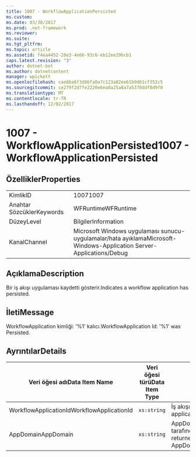 ```yaml
---
title: 1007 - WorkflowApplicationPersisted
ms.custom: 
ms.date: 03/30/2017
ms.prod: .net-framework
ms.reviewer: 
ms.suite: 
ms.tgt_pltfrm: 
ms.topic: article
ms.assetid: f4ea4452-28e3-4e66-93c6-eb12ee29bcb1
caps.latest.revision: "3"
author: dotnet-bot
ms.author: dotnetcontent
manager: wpickett
ms.openlocfilehash: cae6ba6f3d86fa0a7c123a82ee61b9d01cf352c5
ms.sourcegitcommit: ce279f2d7fe2220e6ea0a25a8a7a5370ddf8d9f0
ms.translationtype: MT
ms.contentlocale: tr-TR
ms.lasthandoff: 12/02/2017
---
```

# <a name="1007---workflowapplicationpersisted"></a><span data-ttu-id="27a5e-102">1007 - WorkflowApplicationPersisted</span><span class="sxs-lookup"><span data-stu-id="27a5e-102">1007 - WorkflowApplicationPersisted</span></span>
## <a name="properties"></a><span data-ttu-id="27a5e-103">Özellikler</span><span class="sxs-lookup"><span data-stu-id="27a5e-103">Properties</span></span>  
  
|||  
|-|-|  
|<span data-ttu-id="27a5e-104">Kimlik</span><span class="sxs-lookup"><span data-stu-id="27a5e-104">ID</span></span>|<span data-ttu-id="27a5e-105">1007</span><span class="sxs-lookup"><span data-stu-id="27a5e-105">1007</span></span>|  
|<span data-ttu-id="27a5e-106">Anahtar Sözcükler</span><span class="sxs-lookup"><span data-stu-id="27a5e-106">Keywords</span></span>|<span data-ttu-id="27a5e-107">WFRuntime</span><span class="sxs-lookup"><span data-stu-id="27a5e-107">WFRuntime</span></span>|  
|<span data-ttu-id="27a5e-108">Düzey</span><span class="sxs-lookup"><span data-stu-id="27a5e-108">Level</span></span>|<span data-ttu-id="27a5e-109">Bilgiler</span><span class="sxs-lookup"><span data-stu-id="27a5e-109">Information</span></span>|  
|<span data-ttu-id="27a5e-110">Kanal</span><span class="sxs-lookup"><span data-stu-id="27a5e-110">Channel</span></span>|<span data-ttu-id="27a5e-111">Microsoft Windows uygulaması sunucu-uygulamalar/hata ayıklama</span><span class="sxs-lookup"><span data-stu-id="27a5e-111">Microsoft-Windows-Application Server-Applications/Debug</span></span>|  
  
## <a name="description"></a><span data-ttu-id="27a5e-112">Açıklama</span><span class="sxs-lookup"><span data-stu-id="27a5e-112">Description</span></span>  
 <span data-ttu-id="27a5e-113">Bir iş akışı uygulaması kaydetti gösterir.</span><span class="sxs-lookup"><span data-stu-id="27a5e-113">Indicates a workflow application has persisted.</span></span>  
  
## <a name="message"></a><span data-ttu-id="27a5e-114">İleti</span><span class="sxs-lookup"><span data-stu-id="27a5e-114">Message</span></span>  
 <span data-ttu-id="27a5e-115">WorkflowApplication kimliği: '%1' kalıcı.</span><span class="sxs-lookup"><span data-stu-id="27a5e-115">WorkflowApplication Id: '%1' was Persisted.</span></span>  
  
## <a name="details"></a><span data-ttu-id="27a5e-116">Ayrıntılar</span><span class="sxs-lookup"><span data-stu-id="27a5e-116">Details</span></span>  
  
|<span data-ttu-id="27a5e-117">Veri öğesi adı</span><span class="sxs-lookup"><span data-stu-id="27a5e-117">Data Item Name</span></span>|<span data-ttu-id="27a5e-118">Veri öğesi türü</span><span class="sxs-lookup"><span data-stu-id="27a5e-118">Data Item Type</span></span>|<span data-ttu-id="27a5e-119">Açıklama</span><span class="sxs-lookup"><span data-stu-id="27a5e-119">Description</span></span>|  
|--------------------|--------------------|-----------------|  
|<span data-ttu-id="27a5e-120">WorkflowApplicationId</span><span class="sxs-lookup"><span data-stu-id="27a5e-120">WorkflowApplicationId</span></span>|`xs:string`|<span data-ttu-id="27a5e-121">İş akışı uygulama kimliği</span><span class="sxs-lookup"><span data-stu-id="27a5e-121">The workflow application id</span></span>|  
|<span data-ttu-id="27a5e-122">AppDomain</span><span class="sxs-lookup"><span data-stu-id="27a5e-122">AppDomain</span></span>|`xs:string`|<span data-ttu-id="27a5e-123">AppDomain.CurrentDomain.FriendlyName tarafından döndürülen dize.</span><span class="sxs-lookup"><span data-stu-id="27a5e-123">The string returned by AppDomain.CurrentDomain.FriendlyName.</span></span>|
